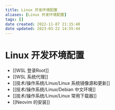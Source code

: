```yaml
---
title: Linux 开发环境配置
aliases: [Linux 开发环境配置]
tags: []
date created: 2022-11-07 21:15:40
date updated: 2023-03-22 14:55:44
---
```


# Linux 开发环境配置

- [[WSL  登录Root]]
- [[WSL 系统代理]]
- [[技术/操作系统/Linux/Linux 系统镜像源和更新]]
- [[技术/操作系统/Linux/Debian 中文环境]]
- [[技术/操作系统/Linux/Linux 常用下载器]]
- [[Neovim 的安装]]
